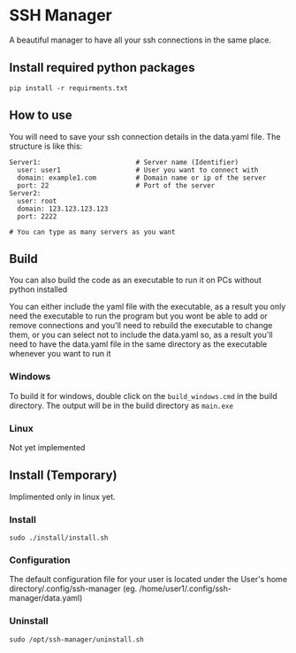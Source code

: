 # SSH Manager
A beautiful manager to have all your ssh connections in the same place.

## Install required python packages
```
pip install -r requirments.txt
```
## How to use
You will need to save your ssh connection details in the data.yaml file.
The structure is like this:

```
Server1:                        # Server name (Identifier)
  user: user1                   # User you want to connect with
  domain: example1.com          # Domain name or ip of the server
  port: 22                      # Port of the server
Server2:
  user: root
  domain: 123.123.123.123
  port: 2222

# You can type as many servers as you want
```
## Build
You can also build the code as an executable to run it on PCs without python installed

You can either include the yaml file with the executable, as a result you only need the executable to run the program but you wont be able to add or remove connections and you'll need to rebuild the executable to change them, or you can select not to include the data.yaml so, as a result you'll need to have the data.yaml file in the same directory as the executable whenever you want to run it

### Windows
To build it for windows, double click on the `build_windows.cmd` in the build directory. The output will be in the build directory as `main.exe` 
### Linux
Not yet implemented


## Install (Temporary)

Implimented only in linux yet.
### Install
```
sudo ./install/install.sh
```
### Configuration
The default configuration file for your user is located under the User's home directory/.config/ssh-manager
(eg. /home/user1/.config/ssh-manager/data.yaml)
### Uninstall
```
sudo /opt/ssh-manager/uninstall.sh
```
